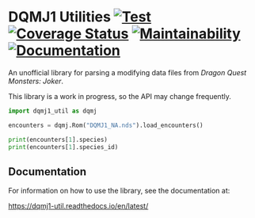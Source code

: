 # DQMJ1 Utilities [![Test](https://github.com/ExcaliburZero/dqmj1_util/actions/workflows/test.yml/badge.svg)](https://github.com/ExcaliburZero/dqmj1_util/actions/workflows/test.yml) [![Coverage Status](https://coveralls.io/repos/github/ExcaliburZero/dqmj1_util/badge.svg?branch=main)](https://coveralls.io/github/ExcaliburZero/dqmj1_util?branch=main) [![Maintainability](https://qlty.sh/badges/e7b9e8a5-bfb0-4e03-bd74-7ab53fffdfb8/maintainability.svg)](https://qlty.sh/gh/ExcaliburZero/projects/dqmj1_util) [![Documentation](https://readthedocs.org/projects/dqmj1_util/badge/?version=latest)](https://dqmj1-util.readthedocs.io/en/latest/)
An unofficial library for parsing a modifying data files from *Dragon Quest Monsters: Joker*.

This library is a work in progress, so the API may change frequently.

```python
import dqmj1_util as dqmj

encounters = dqmj.Rom("DQMJ1_NA.nds").load_encounters()

print(encounters[1].species)
print(encounters[1].species_id)
```

## Documentation
For information on how to use the library, see the documentation at:

https://dqmj1-util.readthedocs.io/en/latest/